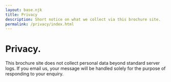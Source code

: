 ```yaml
---
layout: base.njk
title: Privacy
description: Short notice on what we collect via this brochure site.
permalink: /privacy/index.html
---
```


<div class="col span-12">
  <h1>Privacy.</h1>
  <p>This brochure site does not collect personal data beyond standard server logs. If you email us, your message will be handled solely for the purpose of responding to your enquiry.</p>
</div>
